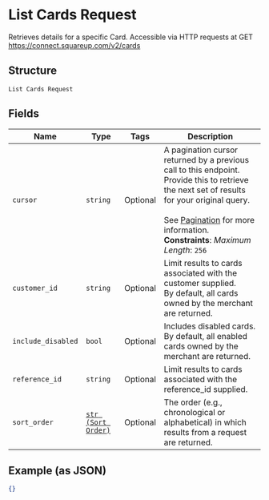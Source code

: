
# List Cards Request

Retrieves details for a specific Card. Accessible via
HTTP requests at GET https://connect.squareup.com/v2/cards

## Structure

`List Cards Request`

## Fields

| Name | Type | Tags | Description |
|  --- | --- | --- | --- |
| `cursor` | `string` | Optional | A pagination cursor returned by a previous call to this endpoint.<br>Provide this to retrieve the next set of results for your original query.<br><br>See [Pagination](../../https://developer.squareup.com/docs/basics/api101/pagination) for more information.<br>**Constraints**: *Maximum Length*: `256` |
| `customer_id` | `string` | Optional | Limit results to cards associated with the customer supplied.<br>By default, all cards owned by the merchant are returned. |
| `include_disabled` | `bool` | Optional | Includes disabled cards.<br>By default, all enabled cards owned by the merchant are returned. |
| `reference_id` | `string` | Optional | Limit results to cards associated with the reference_id supplied. |
| `sort_order` | [`str (Sort Order)`](../../doc/models/sort-order.md) | Optional | The order (e.g., chronological or alphabetical) in which results from a request are returned. |

## Example (as JSON)

```json
{}
```

